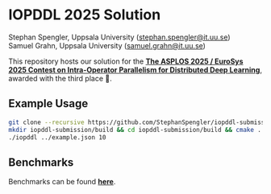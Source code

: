# IOPDDL 2025 Solution

Stephan Spengler, Uppsala University (stephan.spengler@it.uu.se)\
Samuel Grahn, Uppsala University (samuel.grahn@it.uu.se)

This repository hosts our solution for the [**The ASPLOS 2025 / EuroSys 2025 Contest on Intra-Operator Parallelism for Distributed Deep Learning**](https://github.com/asplos-contest/2025/blob/main/IOPDDL.md), awarded with the third place 🥉.

## Example Usage

```bash
git clone --recursive https://github.com/StephanSpengler/iopddl-submission.git
mkdir iopddl-submission/build && cd iopddl-submission/build && cmake .. && make
./iopddl ../example.json 10
```

## Benchmarks

Benchmarks can be found [**here**](https://github.com/google/iopddl/tree/main/benchmarks).
